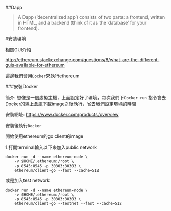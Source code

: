 ##Dapp

>A Dapp (‘decentralized app’) consists of two parts: a frontend, written in HTML, and a backend (think of it as the ‘database’ for your frontend).




#安裝環境

相關GUI介紹

http://ethereum.stackexchange.com/questions/8/what-are-the-different-guis-available-for-ethereum


這邊我們會用`Docker`來執行ethereum

###安裝Docker

簡介:
想像是一個虛擬主機，上面設定好了環境，每次我們下`Docker run`
指令會去Docker的線上倉庫下載image之後執行，省去我們設定環境的時間


安裝網址:
https://www.docker.com/products/overview

安裝後執行`Docker`


開始使用ethereum的go client的image

1.打開terminal輸入以下來加入public network

```
docker run -d --name ethereum-node \
    -v $HOME/.ethereum:/root \
    -p 8545:8545 -p 30303:30303 \
    ethereum/client-go --fast --cache=512
```

或是加入test network

```
docker run -d --name ethereum-node \
    -v $HOME/.ethereum:/root \
    -p 8545:8545 -p 30303:30303 \
    ethereum/client-go --testnet --fast --cache=512
```

